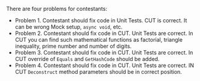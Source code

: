 There are four problems for contestants:
- Problem 1. Contestant should fix code in Unit Tests. CUT is correct. It can be wrong Mock setup, `async void`, etc.
- Problem 2. Contestant should fix code in CUT. Unit Tests are correct. In CUT you can find such mathematical functions as factorial, triangle inequality, prime number and number of digits.
- Problem 3. Contestant should fix code in CUT. Unit Tests are correct. In CUT override of `Equals` and `GetHashCode` should be added.
- Problem 4. Contestant should fix code in CUT. Unit Tests are correct. IN CUT `Deconstruct` method parameters should be in correct position.